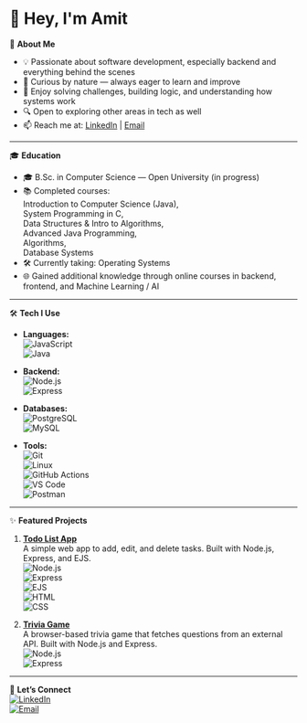 # 👋 Hey, I'm Amit

🎯 **About Me**
- 💡 Passionate about software development, especially backend and everything behind the scenes
- 🧠 Curious by nature — always eager to learn and improve
- 🧩 Enjoy solving challenges, building logic, and understanding how systems work
- 🔍 Open to exploring other areas in tech as well
- 📫 Reach me at: [LinkedIn](https://www.linkedin.com/in/amitcohen2912/) | [Email](mailto:airamit90@gmail.com)

---

🎓 **Education**
- 🎓 B.Sc. in Computer Science — Open University (in progress)
- 📚 Completed courses:  
  Introduction to Computer Science (Java),  
  System Programming in C,  
  Data Structures & Intro to Algorithms,  
  Advanced Java Programming,  
  Algorithms,  
  Database Systems  
- 🛠 Currently taking: Operating Systems
- 🌐 Gained additional knowledge through online courses in backend, frontend, and Machine Learning / AI

---

🛠 **Tech I Use**

- **Languages:**  
  ![JavaScript](https://img.shields.io/badge/-JavaScript-F7DF1E?style=flat&logo=javascript&logoColor=black)  
  ![Java](https://img.shields.io/badge/-Java-007396?style=flat&logo=java&logoColor=white)

- **Backend:**  
  ![Node.js](https://img.shields.io/badge/-Node.js-339933?style=flat&logo=node.js&logoColor=white)  
  ![Express](https://img.shields.io/badge/-Express-000000?style=flat&logo=express&logoColor=white)

- **Databases:**  
  ![PostgreSQL](https://img.shields.io/badge/-PostgreSQL-336791?style=flat&logo=postgresql&logoColor=white)  
  ![MySQL](https://img.shields.io/badge/-MySQL-4479A1?style=flat&logo=mysql&logoColor=white)

- **Tools:**  
  ![Git](https://img.shields.io/badge/-Git-F05032?style=flat&logo=git&logoColor=white)  
  ![Linux](https://img.shields.io/badge/-Linux-FCC624?style=flat&logo=linux&logoColor=black)  
  ![GitHub Actions](https://img.shields.io/badge/-GitHub%20Actions-2088FF?style=flat&logo=github-actions&logoColor=white)  
  ![VS Code](https://img.shields.io/badge/-VS%20Code-007ACC?style=flat&logo=visual-studio-code&logoColor=white)  
  ![Postman](https://img.shields.io/badge/-Postman-FF6C37?style=flat&logo=postman&logoColor=white)


---

✨ **Featured Projects**

1. **[Todo List App](https://github.com/AmitCohen90/todo-list-app)**  
   A simple web app to add, edit, and delete tasks. Built with Node.js, Express, and EJS.  
   ![Node.js](https://img.shields.io/badge/-Node.js-339933?style=flat&logo=node.js&logoColor=white)  
   ![Express](https://img.shields.io/badge/-Express-000000?style=flat&logo=express&logoColor=white)  
   ![EJS](https://img.shields.io/badge/-EJS-8BC34A?style=flat)  
   ![HTML](https://img.shields.io/badge/-HTML-E34F26?style=flat&logo=html5&logoColor=white)  
   ![CSS](https://img.shields.io/badge/-CSS-1572B6?style=flat&logo=css3&logoColor=white)

2. **[Trivia Game](https://github.com/AmitCohen90/Trivia-game)**  
   A browser-based trivia game that fetches questions from an external API. Built with Node.js and Express.  
   ![Node.js](https://img.shields.io/badge/-Node.js-339933?style=flat&logo=node.js&logoColor=white)  
   ![Express](https://img.shields.io/badge/-Express-000000?style=flat&logo=express&logoColor=white)

---

🚀 **Let’s Connect**  
[![LinkedIn](https://img.shields.io/badge/-LinkedIn-0A66C2?style=flat&logo=linkedin&logoColor=white)](https://www.linkedin.com/in/amitcohen2912/)  
[![Email](https://img.shields.io/badge/Email-Me)](mailto:airamit90@gmail.com)

